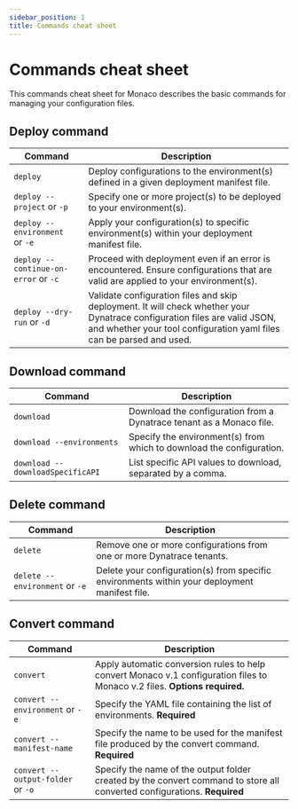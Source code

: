 ```yaml
---
sidebar_position: 1
title: Commands cheat sheet
---
```


# Commands cheat sheet

This commands cheat sheet for Monaco describes the basic commands for managing your configuration files.

## Deploy command

| Command     | Description | 
| ----------- | ----------- | 
| <nobr>`deploy`</nobr> | Deploy configurations to the environment(s) defined in a given deployment manifest file.  |
| <nobr>`deploy --project` or `-p`</nobr>    | Specify one or more project(s) to be deployed to your environment(s). |
| <nobr>`deploy --environment` or `-e`</nobr>    | Apply your configuration(s) to specific environment(s) within your deployment manifest file.  |
| <nobr>`deploy --continue-on-error` or `-c`</nobr>    | Proceed with deployment even if an error is encountered. Ensure configurations that are valid are applied to your environment(s).  |
| <nobr>`deploy --dry-run` or `-d`</nobr>    | Validate configuration files and skip deployment. It will check whether your Dynatrace configuration files are valid JSON, and whether your tool configuration yaml files can be parsed and used.  |

## Download command

| Command     | Description | 
| ----------- | ----------- | 
| <nobr>`download`</nobr> | Download the configuration from a Dynatrace tenant as a Monaco file.  |
| <nobr>`download --environments`</nobr>    | Specify the environment(s) from which to download the configuration. |
| <nobr>`download --downloadSpecificAPI`</nobr>    | List specific API values to download, separated by a comma.  |

## Delete command

| Command     | Description | 
| ----------- | ----------- | 
| <nobr>`delete`</nobr> | Remove one or more configurations from one or more Dynatrace tenants.  |
| <nobr>`delete --environment` or `-e`</nobr>    | Delete your configuration(s) from specific environments within your deployment manifest file. |

## Convert command

| Command     | Description | 
| ----------- | ----------- | 
| <nobr>`convert`</nobr> | Apply automatic conversion rules to help convert Monaco v.1 configuration files to Monaco v.2 files. **Options required.** |
| <nobr>`convert --environment` or `-e`</nobr>    |Specify the YAML file containing the list of environments.  **Required** |
| <nobr>`convert --manifest-name`</nobr>    | Specify the name to be used for the manifest file produced by the convert command. **Required** |
| <nobr>`convert --output-folder` or `-o`</nobr>    | Specify the name of the output folder created by the convert command to store all converted configurations. **Required** |
